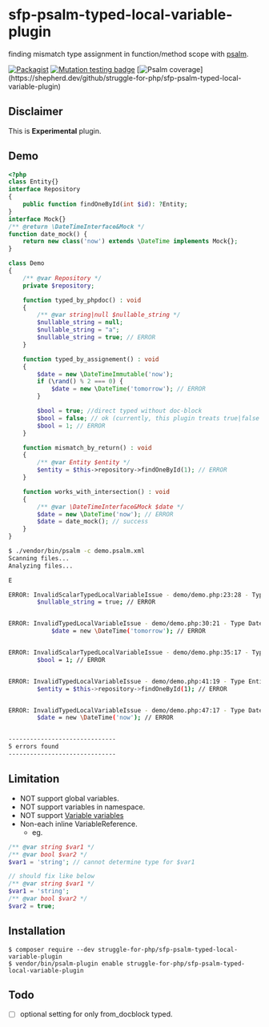 # sfp-psalm-typed-local-variable-plugin

finding mismatch type assignment in function/method scope with [psalm](https://psalm.dev/).

[![Packagist](https://img.shields.io/packagist/v/struggle-for-php/sfp-psalm-typed-local-variable-plugin.svg)](https://packagist.org/packages/struggle-for-php/sfp-psalm-typed-local-variable-plugin)
[![Mutation testing badge](https://img.shields.io/endpoint?style=flat&url=https%3A%2F%2Fbadge-api.stryker-mutator.io%2Fgithub.com%2Fstruggle-for-php%2Fsfp-psalm-typed-local-variable-plugin%2Fmaster)](https://dashboard.stryker-mutator.io/reports/github.com/struggle-for-php/sfp-psalm-typed-local-variable-plugin/master)
[![Psalm coverage](https://shepherd.dev/github/struggle-for-php/sfp-psalm-typed-local-variable-plugin/coverage.svg?)](https://shepherd.dev/github/struggle-for-php/sfp-psalm-typed-local-variable-plugin)


## Disclaimer
This is **Experimental** plugin.

## Demo

```php
<?php
class Entity{}
interface Repository
{
    public function findOneById(int $id): ?Entity;
}
interface Mock{}
/** @return \DateTimeInterface&Mock */
function date_mock() {
    return new class('now') extends \DateTime implements Mock{};
}

class Demo
{
    /** @var Repository */
    private $repository;

    function typed_by_phpdoc() : void
    {
        /** @var string|null $nullable_string */
        $nullable_string = null;
        $nullable_string = "a";
        $nullable_string = true; // ERROR
    }

    function typed_by_assignement() : void
    {
        $date = new \DateTimeImmutable('now');
        if (\rand() % 2 === 0) {
            $date = new \DateTime('tomorrow'); // ERROR
        }

        $bool = true; //direct typed without doc-block
        $bool = false; // ok (currently, this plugin treats true|false as bool)
        $bool = 1; // ERROR
    }

    function mismatch_by_return() : void
    {
        /** @var Entity $entity */
        $entity = $this->repository->findOneById(1); // ERROR
    }

    function works_with_intersection() : void
    {
        /** @var \DateTimeInterface&Mock $date */
        $date = new \DateTime('now'); // ERROR
        $date = date_mock(); // success
    }
}
```


```bash
$ ./vendor/bin/psalm -c demo.psalm.xml
Scanning files...
Analyzing files...

E

ERROR: InvalidScalarTypedLocalVariableIssue - demo/demo.php:23:28 - Type true should be a subtype of null|string
        $nullable_string = true; // ERROR


ERROR: InvalidTypedLocalVariableIssue - demo/demo.php:30:21 - Type DateTime should be a subtype of DateTimeImmutable
            $date = new \DateTime('tomorrow'); // ERROR


ERROR: InvalidScalarTypedLocalVariableIssue - demo/demo.php:35:17 - Type 1 should be a subtype of bool
        $bool = 1; // ERROR


ERROR: InvalidTypedLocalVariableIssue - demo/demo.php:41:19 - Type Entity|null should be a subtype of Entity
        $entity = $this->repository->findOneById(1); // ERROR


ERROR: InvalidTypedLocalVariableIssue - demo/demo.php:47:17 - Type DateTime should be a subtype of DateTimeInterface&Mock
        $date = new \DateTime('now'); // ERROR


------------------------------
5 errors found
------------------------------
```

## Limitation

* NOT support global variables.
* NOT support variables in namespace.
* NOT support [Variable variables](https://php.net/language.variables.variable)
* Non-each inline VariableReference.
  * eg.
```php
/** @var string $var1 */
/** @var bool $var2 */
$var1 = 'string'; // cannot determine type for $var1

// should fix like below
/** @var string $var1 */
$var1 = 'string';
/** @var bool $var2 */
$var2 = true;
```

## Installation
```
$ composer require --dev struggle-for-php/sfp-psalm-typed-local-variable-plugin
$ vendor/bin/psalm-plugin enable struggle-for-php/sfp-psalm-typed-local-variable-plugin
```

## Todo
- [ ] optional setting for only from_docblock typed.